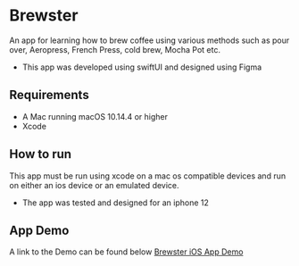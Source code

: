 # Brewster

An app for learning how to brew coffee using various methods such as pour over, Aeropress, French Press, cold brew, Mocha Pot etc.
- This app was developed using swiftUI and designed using Figma

## Requirements
- A Mac running macOS 10.14.4 or higher
- Xcode

## How to run
This app must be run using xcode on a mac os compatible devices and run on either an ios device or an emulated device.
- The app was tested and designed for an iphone 12

## App Demo
A link to the Demo can be found below
[Brewster iOS App Demo](https://youtu.be/lQpU6wiI2Tc "Brewster iOS App Demo")

